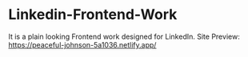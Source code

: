 # Linkedin-Frontend-Work
It is a plain looking Frontend work designed for LinkedIn.
Site Preview: https://peaceful-johnson-5a1036.netlify.app/
